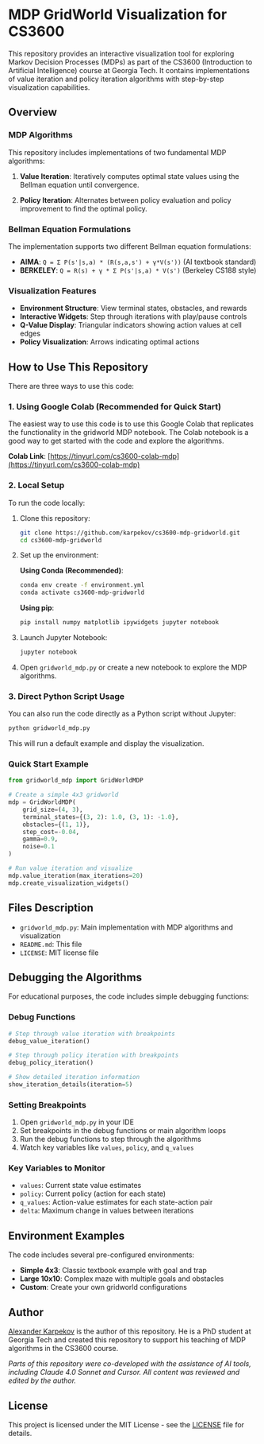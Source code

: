 # MDP GridWorld Visualization for CS3600

This repository provides an interactive visualization tool for exploring Markov Decision Processes (MDPs) as part of the CS3600 (Introduction to Artificial Intelligence) course at Georgia Tech. It contains implementations of value iteration and policy iteration algorithms with step-by-step visualization capabilities.

## Overview

### MDP Algorithms

This repository includes implementations of two fundamental MDP algorithms:

1. **Value Iteration**: Iteratively computes optimal state values using the Bellman equation until convergence.

2. **Policy Iteration**: Alternates between policy evaluation and policy improvement to find the optimal policy.

### Bellman Equation Formulations

The implementation supports two different Bellman equation formulations:

- **AIMA**: `Q = Σ P(s'|s,a) * (R(s,a,s') + γ*V(s'))` (AI textbook standard)
- **BERKELEY**: `Q = R(s) + γ * Σ P(s'|s,a) * V(s')` (Berkeley CS188 style)

### Visualization Features

- **Environment Structure**: View terminal states, obstacles, and rewards
- **Interactive Widgets**: Step through iterations with play/pause controls
- **Q-Value Display**: Triangular indicators showing action values at cell edges
- **Policy Visualization**: Arrows indicating optimal actions

## How to Use This Repository

There are three ways to use this code:

### 1. Using Google Colab (Recommended for Quick Start)

The easiest way to use this code is to use this Google Colab that replicates the functionality in the gridworld MDP notebook. The Colab notebook is a good way to get started with the code and explore the algorithms.

**Colab Link**: [https://tinyurl.com/cs3600-colab-mdp](https://tinyurl.com/cs3600-colab-mdp)

### 2. Local Setup

To run the code locally:

1. Clone this repository:
   ```bash
   git clone https://github.com/karpekov/cs3600-mdp-gridworld.git
   cd cs3600-mdp-gridworld
   ```

2. Set up the environment:

   **Using Conda (Recommended)**:
   ```bash
   conda env create -f environment.yml
   conda activate cs3600-mdp-gridworld
   ```

   **Using pip**:
   ```bash
   pip install numpy matplotlib ipywidgets jupyter notebook
   ```

3. Launch Jupyter Notebook:
   ```bash
   jupyter notebook
   ```

4. Open `gridworld_mdp.py` or create a new notebook to explore the MDP algorithms.

### 3. Direct Python Script Usage

You can also run the code directly as a Python script without Jupyter:

```python
python gridworld_mdp.py
```

This will run a default example and display the visualization.

### Quick Start Example

```python
from gridworld_mdp import GridWorldMDP

# Create a simple 4x3 gridworld
mdp = GridWorldMDP(
    grid_size=(4, 3),
    terminal_states={(3, 2): 1.0, (3, 1): -1.0},
    obstacles={(1, 1)},
    step_cost=-0.04,
    gamma=0.9,
    noise=0.1
)

# Run value iteration and visualize
mdp.value_iteration(max_iterations=20)
mdp.create_visualization_widgets()
```

## Files Description

- `gridworld_mdp.py`: Main implementation with MDP algorithms and visualization
- `README.md`: This file
- `LICENSE`: MIT license file

## Debugging the Algorithms

For educational purposes, the code includes simple debugging functions:

### Debug Functions

```python
# Step through value iteration with breakpoints
debug_value_iteration()

# Step through policy iteration with breakpoints
debug_policy_iteration()

# Show detailed iteration information
show_iteration_details(iteration=5)
```

### Setting Breakpoints

1. Open `gridworld_mdp.py` in your IDE
2. Set breakpoints in the debug functions or main algorithm loops
3. Run the debug functions to step through the algorithms
4. Watch key variables like `values`, `policy`, and `q_values`

### Key Variables to Monitor

- `values`: Current state value estimates
- `policy`: Current policy (action for each state)
- `q_values`: Action-value estimates for each state-action pair
- `delta`: Maximum change in values between iterations

## Environment Examples

The code includes several pre-configured environments:

- **Simple 4x3**: Classic textbook example with goal and trap
- **Large 10x10**: Complex maze with multiple goals and obstacles
- **Custom**: Create your own gridworld configurations

## Author

[Alexander Karpekov](https://alexkarpekov.com) is the author of this repository. He is a PhD student at Georgia Tech and created this repository to support his teaching of MDP algorithms in the CS3600 course.

*Parts of this repository were co-developed with the assistance of AI tools, including Claude 4.0 Sonnet and Cursor. All content was reviewed and edited by the author.*

## License

This project is licensed under the MIT License - see the [LICENSE](LICENSE) file for details.